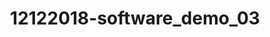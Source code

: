 ---
layout: default
category: bts
tags: [" openFrameworks"]
video: "https://player.vimeo.com/video/306061070?badge=0&amp;autopause=0&amp;player_id=0&amp;app_id=72231"
title: "12122018-software_demo_03"
thumbnail: "https://i.vimeocdn.com/video/745715605_295x166.jpg?r=pad"
---